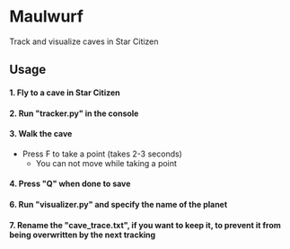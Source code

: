 # Maulwurf
 Track and visualize caves in Star Citizen

## Usage
#### 1. Fly to a cave in Star Citizen
#### 2. Run "tracker.py" in the console 
#### 3. Walk the cave
- Press F to take a point (takes 2-3 seconds)
  - You can not move while taking a point
#### 4. Press "Q" when done to save 
#### 6. Run "visualizer.py" and specify the name of the planet
#### 7. Rename the "cave_trace.txt", if you want to keep it, to prevent it from being overwritten by the next tracking